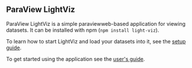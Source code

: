 ParaView LightViz
--------

ParaView LightViz is a simple paraviewweb-based application for viewing datasets.  It can be installed with npm (`npm install light-viz`).

To learn how to start LightViz and load your datasets into it, see the [setup guide](setup.html).

To get started using the application see the [user's guide](userguide.html).

